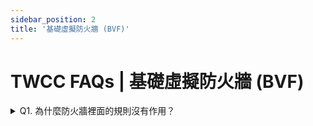 ```yaml
---
sidebar_position: 2
title: '基礎虛擬防火牆 (BVF)'
---
```


# TWCC FAQs | 基礎虛擬防火牆 (BVF)

<details>

<summary> Q1. 為什麼防火牆裡面的規則沒有作用？</summary>

防火牆規則作用與否將受規則的排序影響。請至防火牆詳細資料頁，編輯規則順序，將您重要的防火牆規則順序移到第一位，防火牆才會優先讓該規則作用。

</details>